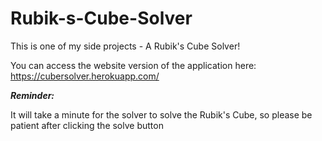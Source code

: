 # Rubik-s-Cube-Solver
This is one of my side projects - A Rubik's Cube Solver!

You can access the website version of the application here: https://cubersolver.herokuapp.com/

***Reminder:***

It will take a minute for the solver to solve the Rubik's Cube, so please be patient after clicking the solve button
